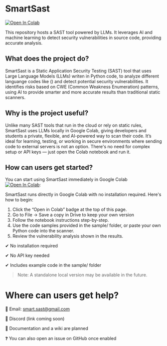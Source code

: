 # SmartSast 
[![Open In Colab](https://colab.research.google.com/assets/colab-badge.svg)](https://colab.research.google.com/github/YOUR-USERNAME/SmartSast/blob/main/smart_sast_colab.ipynb)

This repository hosts a SAST tool powered by  LLMs. It leverages AI and machine learning to detect security vulnerabilities in source code, providing accurate analysis.

## What does the project do?
SmartSast is a Static Application Security Testing (SAST) tool that uses Large Language Models (LLMs) writen in Python code, to analyze different languange codes like () and detect potential security vulnerabilities. It identifies risks based on CWE (Common Weakness Enumeration) patterns, using AI to provide smarter and more accurate results than traditional static scanners.

## Why is the project useful?
Unlike many SAST tools that run in the cloud or rely on static rules, SmartSast uses LLMs locally in Google Colab, giving developers and students a private, flexible, and AI-powered way to scan their code. It’s ideal for learning, testing, or working in secure environments where sending code to external servers is not an option. There's no need for complex setup or API keys — just open the Colab notebook and run it.

## How can users get started?
You can start using SmartSast immediately in Google Colab [![Open In Colab](https://colab.research.google.com/assets/colab-badge.svg)](https://colab.research.google.com/github/YOUR-USERNAME/SmartSast/blob/main/smart_sast_colab.ipynb):

SmartSast runs directly in Google Colab with no installation required. Here's how to begin:
1. Click the “Open in Colab” badge at the top of this page.
2. Go to File → Save a copy in Drive to keep your own version
3. Follow the notebook instructions step-by-step.
4. Use the code samples provided in the sample/ folder, or paste your own Python code into the scanner.
5. Review the vulnerability analysis shown in the results.

✔ No installation required

✔ No API key needed

✔ Includes example code in the sample/ folder

>Note: A standalone local version may be available in the future.

# Where can users get help?

📧 Email: smart.sast@gmail.com

💬 Discord (link coming soon)

📖 Documentation and a wiki are planned

❓ You can also open an issue on GitHub once enabled
